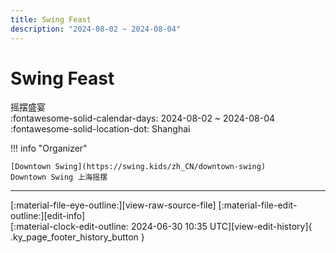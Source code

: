 ```yaml
---
title: Swing Feast
description: "2024-08-02 ~ 2024-08-04"
---
```


# Swing Feast 

摇摆盛宴  
:fontawesome-solid-calendar-days: 2024-08-02 ~ 2024-08-04  
:fontawesome-solid-location-dot: Shanghai  

!!! info "Organizer"

    [Downtown Swing](https://swing.kids/zh_CN/downtown-swing)  
    Downtown Swing 上海摇摆  

---

<div class="ky_page_footer" markdown>
<div class="ky_page_footer_trailing" markdown="span">
[:material-file-eye-outline:][view-raw-source-file]
[:material-file-edit-outline:][edit-info]
</div>
<div class="ky_page_footer_leading" markdown="span">
[:material-clock-edit-outline: 2024-06-30 10:35 UTC][view-edit-history]{ .ky_page_footer_history_button }
</div>
</div>

[view-raw-source-file]: https://github.com/swingdance/events/blob/main/2024/zh_CN/swing-feast-2024.json "View Raw Source File"
[edit-info]: https://github.com/swingdance/events/issues/new?assignees=&labels=update+event&projects=&template=03-update_entity.yml&title=%5B2024%2Fzh_CN%5D%20Update%20Event%3A%20Swing%20Feast&region=zh_CN&year=2024&id=swing-feast-2024&name=Swing%20Feast&org_id=downtown-swing "Edit Info"

[view-edit-history]: https://github.com/swingdance/events/commits/main/2024/zh_CN/swing-feast-2024.json "View Edit History"
